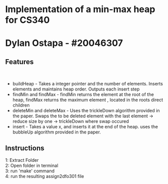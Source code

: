 
<h1>Implementation of a min-max heap for CS340<h1>
<b>Dylan Ostapa - #20046307</b>

<h2>Features</h2></br>
<ul>
    <li>buildHeap - Takes a integer pointer and the number of elements. Inserts elements and maintains heap order. Outputs each insert step</li>
    <li>findMin and findMax - findMin returns the element at the root of the heap, findMax returns the maximum element , located in the roots direct children</li>
    <li>deleteMin and deleteMax - Uses the trickleDown algorithm  provided in the paper. Swaps the to be deleted element with the last element -> reduce size by one -> trickleDown where swap occured</li>
    <li>insert - Takes a value x, and inserts it at the end of the heap. uses the bubbleUp algorithm provided in the paper. </li>
</ul>
<h2>Instructions</h2>
    1: Extract Folder </br>
    2: Open folder in terminal </br>
    3: run 'make' command </br>
    4: run the resulting assign2dfo301 file</br>
